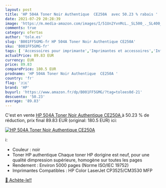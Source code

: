 ```yaml
---
layout: post
title: 'HP 504A Toner Noir Authentique  CE250A  avec 50.23 % rabais '
date: 2021-07-29 20:28:39
image: 'https://m.media-amazon.com/images/I/51Un2YvnMcL._SL500_._SL400_.jpg'
comments: true
category: ofertas
author: 'tole.es'
slug: 'B001FF5GMG-fr HP 504A Toner Noir Authentique CE250A'
sku: 'B001FF5GMG-fr'
tags: [ 'Accessoires pour imprimante','Imprimantes et accessoires','Informatique','Toners','hp', ]
actualPrice: 89.83 EUR
currency: EUR
price: 89.83
comparePrice: 180.5 EUR
prodname: 'HP 504A Toner Noir Authentique  CE250A '
country: 'fr'
flag: '🇫🇷'
brand: 'HP'
buyurl: 'https://www.amazon.fr/dp/B001FF5GMG/?tag=tolees0d-21'
descuento: '50.23'
average: '89.83'
---
```


C'est en vente [HP 504A Toner Noir Authentique  CE250A ](https://www.amazon.fr/dp/B001FF5GMG/?tag=tolees0d-21)  à  50.23 % de réduction, prix final  89.83 EUR (original: 180.5 EUR) ici:

[![HP 504A Toner Noir Authentique  CE250A ](https://m.media-amazon.com/images/I/51Un2YvnMcL._SL500_._SL400_.jpg)](https://www.amazon.fr/dp/B001FF5GMG/?tag=tolees0d-21)

ℹ️:

- Couleur : noir
- Toner HP authentique Chaque toner HP dorigine est neuf, pour une qualité dimpression supérieure, homogène sur toutes les pages
- Rendement : Environ 5000 pages (Norme ISO/IEC 19752)
- Imprimantes Compatibles : HP Color LaserJet CP3525/CM3530 MFP

[🛒 Achète-le!!](https://www.amazon.fr/dp/B001FF5GMG/?tag=tolees0d-21)
